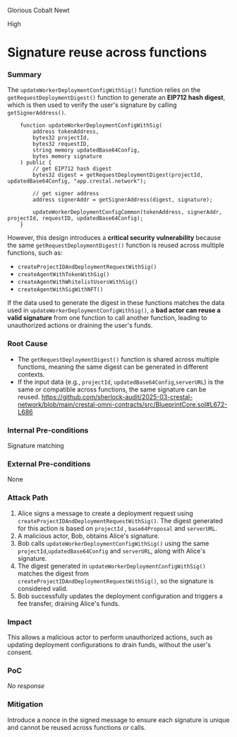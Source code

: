 Glorious Cobalt Newt

High

# Signature reuse across functions

### Summary

The `updateWorkerDeploymentConfigWithSig()` function relies on the `getRequestDeploymentDigest()` function to generate an **EIP712 hash digest**, which is then used to verify the user's signature by calling `getSignerAddress()`. 

```solidity
    function updateWorkerDeploymentConfigWithSig(
        address tokenAddress,
        bytes32 projectId,
        bytes32 requestID,
        string memory updatedBase64Config,
        bytes memory signature
    ) public {
        // get EIP712 hash digest
        bytes32 digest = getRequestDeploymentDigest(projectId, updatedBase64Config, "app.crestal.network");

        // get signer address
        address signerAddr = getSignerAddress(digest, signature);

        updateWorkerDeploymentConfigCommon(tokenAddress, signerAddr, projectId, requestID, updatedBase64Config);
    }

```
However, this design introduces a **critical security vulnerability** because the same `getRequestDeploymentDigest()` function is reused across multiple functions, such as:

- `createProjectIDAndDeploymentRequestWithSig()`
- `createAgentWithTokenWithSig()`
- `createAgentWithWhitelistUsersWithSig()`
- `createAgentWithSigWithNFT()`

If the data used to generate the digest in these functions matches the data used in `updateWorkerDeploymentConfigWithSig()`, a **bad actor can reuse a valid signature** from one function to call another function, leading to unauthorized actions or draining the user's funds.






### Root Cause

   - The `getRequestDeploymentDigest()` function is shared across multiple functions, meaning the same digest can be generated in different contexts.
   - If the input data (e.g., `projectId`, `updatedBase64Config`,`serverURL`) is the same or compatible across functions, the same signature can be reused.
https://github.com/sherlock-audit/2025-03-crestal-network/blob/main/crestal-omni-contracts/src/BlueprintCore.sol#L672-L686

### Internal Pre-conditions

Signature matching

### External Pre-conditions

None

### Attack Path

1. Alice signs a message to create a deployment request using `createProjectIDAndDeploymentRequestWithSig()`. The digest generated for this action is based on `projectId` , `base64Proposal` and `serverURL`.
2. A malicious actor, Bob, obtains Alice's signature.
3. Bob calls `updateWorkerDeploymentConfigWithSig()` using the same `projectId`,`updatedBase64Config` and `serverURL`, along with Alice's signature.
4. The digest generated in `updateWorkerDeploymentConfigWithSig()` matches the digest from `createProjectIDAndDeploymentRequestWithSig()`, so the signature is considered valid.
5. Bob successfully updates the deployment configuration and triggers a fee transfer, draining Alice's funds.

### Impact

This allows a malicious actor to perform unauthorized actions, such as updating deployment configurations to drain funds, without the user's consent.

### PoC

_No response_

### Mitigation

Introduce a nonce in the signed message to ensure each signature is unique and cannot be reused across functions or calls.